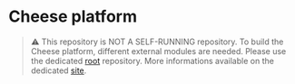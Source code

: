 # Cheese platform

> :warning: This repository is NOT A SELF-RUNNING repository.
> To build the Cheese platform, different external modules are needed. Please use the dedicated [root](https://gitlab.com/herd-ware/root) repository. More informations available on the dedicated [site]().

